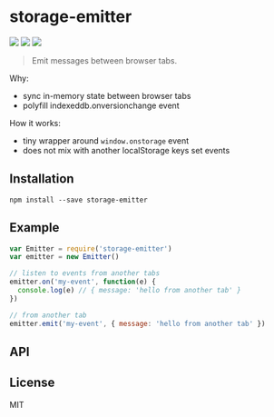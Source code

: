 # storage-emitter

[![](https://img.shields.io/npm/v/storage-emitter.svg)](https://npmjs.org/package/storage-emitter)
[![](https://img.shields.io/travis/alekseykulikov/storage-emitter.svg)](https://travis-ci.org/alekseykulikov/storage-emitter)
[![](http://img.shields.io/npm/dm/storage-emitter.svg)](https://npmjs.org/package/storage-emitter)

> Emit messages between browser tabs.

Why:

- sync in-memory state between browser tabs
- polyfill indexeddb.onversionchange event

How it works:

- tiny wrapper around `window.onstorage` event
- does not mix with another localStorage keys set events

## Installation

    npm install --save storage-emitter

## Example

```js
var Emitter = require('storage-emitter')
var emitter = new Emitter()

// listen to events from another tabs
emitter.on('my-event', function(e) {
  console.log(e) // { message: 'hello from another tab' }
})

// from another tab
emitter.emit('my-event', { message: 'hello from another tab' })
```

## API

## License

MIT
